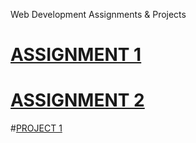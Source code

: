 Web Development Assignments & Projects
# [ASSIGNMENT 1](https://ajonestechie123.github.io/EDLSoftwareEngineeringBootcamp.github.io/Assignment1/Assignment1.html)
# [ASSIGNMENT 2](https://ajonestechie123.github.io/EDLSoftwareEngineeringBootcamp.github.io/Assignment2/Assignment2-A.Jones.html)
#[PROJECT 1](https://ajonestechie123.github.io/EDLSoftwareEngineeringBootcamp.github.io)
